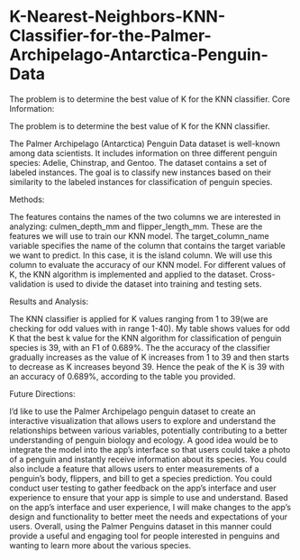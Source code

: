 # K-Nearest-Neighbors-KNN-Classifier-for-the-Palmer-Archipelago-Antarctica-Penguin-Data
The problem is to determine the best value of K for the KNN classifier.
Core Information:

The problem is to determine the best value of K for the KNN classifier.

The Palmer Archipelago (Antarctica) Penguin Data dataset is well-known among data scientists. It includes information on three different penguin species: Adelie, Chinstrap, and Gentoo. The dataset contains a set of labeled instances. The goal is to classify new instances based on their similarity to the labeled instances for classification of penguin species.

Methods:

The features contains the names of the two columns we are interested in analyzing: culmen_depth_mm and flipper_length_mm. These are the features we will use to train our KNN model. The target_column_name variable specifies the name of the column that contains the target variable we want to predict. In this case, it is the island column. We will use this column to evaluate the accuracy of our KNN model. For different values of K, the KNN algorithm is implemented and applied to the dataset.
Cross-validation is used to divide the dataset into training and testing sets.


Results and Analysis:


The KNN classifier is applied for K values ranging from 1 to 39(we are checking for odd values with in range 1-40).
My table shows values for odd K that the best k value for the KNN algorithm for classification of penguin species is 39, with an F1 of 0.689%. The the accuracy of the classifier gradually increases as the value of K increases from 1 to 39 and then starts to decrease as K increases beyond 39. Hence the peak of the K is 39 with an accuracy of 0.689%, according to the table you provided.

Future Directions:

I’d like to use the Palmer Archipelago penguin dataset to create an interactive visualization that allows users to explore and understand the relationships between various variables, potentially contributing to a better understanding of penguin biology and ecology. A good idea would be to integrate the model into the app’s interface so that users could take a photo of a penguin and instantly receive information about its species. You could also include a feature that allows users to enter measurements of a penguin’s body, flippers, and bill to get a species prediction. You could conduct user testing to gather feedback on the app’s interface and user experience to ensure that your app is simple to use and understand. Based on the app’s interface and user experience, I will make changes to the app’s design and functionality to better meet the needs and expectations of your users. Overall, using the Palmer Penguins dataset in this manner could provide a useful and engaging tool for people interested in penguins and wanting to learn more about the various species.
